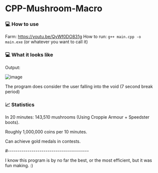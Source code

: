 # CPP-Mushroom-Macro

### 💻 How to use

Farm: https://youtu.be/QyWf0DO831g
How to run: ```g++ main.cpp -o main.exe``` (or whatever you want to call it)

### 💻 What it looks like

Output:

![image](https://github.com/user-attachments/assets/39ef16e7-2aa7-45cf-be34-6507aec5966e)

The program does consider the user falling into the void (7 second break period)

### 📈 Statistics

In 20 minutes: 143,510 mushrooms (Using Croppie Armour + Speedster boots).

Roughly 1,000,000 coins per 10 minutes.

Can achieve gold medals in contests.

#-----------------------------------------

I know this program is by no far the best, or the most efficient, but it was fun making. :)
